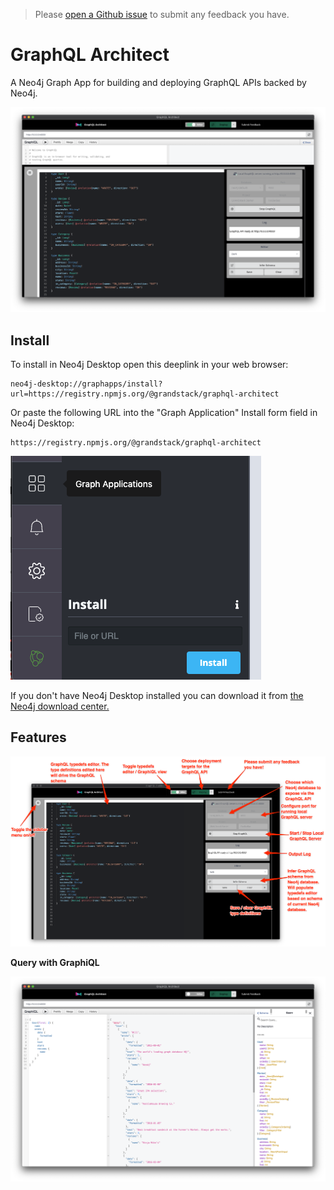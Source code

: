 > Please [open a Github issue](https://github.com/grand-stack/graphql-architect/issues) to submit any feedback you have.

# GraphQL Architect

A Neo4j Graph App for building and deploying GraphQL APIs backed by Neo4j.

![GraphQL Architect](img/GraphQLArchitect.png)

## Install

To install in Neo4j Desktop open this deeplink in your web browser: 

```
neo4j-desktop://graphapps/install?url=https://registry.npmjs.org/@grandstack/graphql-architect
```

Or paste the following URL into the "Graph Application" Install form field in Neo4j Desktop:

```
https://registry.npmjs.org/@grandstack/graphql-architect
```

![](img/install.png)

If you don't have Neo4j Desktop installed you can download it from [the Neo4j download center.](https://neo4j.com/download)

## Features

![](img/GraphQLArchitect_overview.png)


**Query with GraphiQL**

![](img/GraphiQL_view.png)
